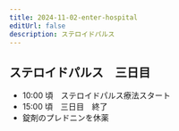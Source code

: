 ```yaml
---
title: 2024-11-02-enter-hospital
editUrl: false
description: ステロイドパルス
---
```


## ステロイドパルス　三日目

* 10:00 頃　ステロイドパルス療法スタート
* 15:00 頃　三日目　終了
* 錠剤のプレドニンを休薬
